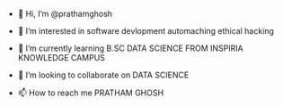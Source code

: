 - 👋 Hi, I’m @prathamghosh
- 👀 I’m interested in  software devlopment automaching ethical hacking
- 🌱 I’m currently learning B.SC DATA SCIENCE FROM INSPIRIA KNOWLEDGE CAMPUS


- 💞️ I’m looking to collaborate on DATA SCIENCE
- 📫 How to reach me PRATHAM GHOSH

<!---
prathamghosh/prathamghosh is a ✨ special ✨ repository because its `README.md` (this file) appears on your GitHub profile.
You can click the Preview link to take a look at your changes.
--->
